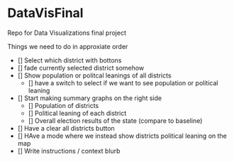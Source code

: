 # DataVisFinal
Repo for Data Visualizations final project

Things we need to do in approxiate order
- [] Select which district with bottons
- [] fade currently selected district somehow
- [] Show population or politcal leanings of all districts
  - [] have a switch to select if we want to see population or political leaning
- [] Start making summary graphs on the right side
  - [] Population of districts
  - [] Political leaning of each district
  - [] Overall election results of the state (compare to baseline)
- [] Have a clear all districts button
- [] HAve a mode where we instead show districts political leaning on the map
- [] Write instructions / context blurb
